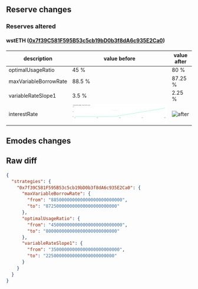 ## Reserve changes

### Reserves altered

#### wstETH ([0x7f39C581F595B53c5cb19bD0b3f8dA6c935E2Ca0](https://etherscan.io/address/0x7f39C581F595B53c5cb19bD0b3f8dA6c935E2Ca0))

| description | value before | value after |
| --- | --- | --- |
| optimalUsageRatio | 45 % | 80 % |
| maxVariableBorrowRate | 88.5 % | 87.25 % |
| variableRateSlope1 | 3.5 % | 2.25 % |
| interestRate | ![before](/.assets/20b02c78bc8b99547929074a8d98940dc76ac4e3.svg) | ![after](/.assets/76125e3a0b338875aa6ae2af0ba3fb1ee003880c.svg) |

## Emodes changes

## Raw diff

```json
{
  "strategies": {
    "0x7f39C581F595B53c5cb19bD0b3f8dA6c935E2Ca0": {
      "maxVariableBorrowRate": {
        "from": "885000000000000000000000000",
        "to": "872500000000000000000000000"
      },
      "optimalUsageRatio": {
        "from": "450000000000000000000000000",
        "to": "800000000000000000000000000"
      },
      "variableRateSlope1": {
        "from": "35000000000000000000000000",
        "to": "22500000000000000000000000"
      }
    }
  }
}
```
